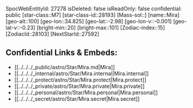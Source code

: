 ﻿---
location: [-2.98,-34.825,100]
type: Star
tags:
- astro/Star

---
SpocWebEntityId: 27278
isDeleted: false
isReadOnly: false
confidential: public
[star-class::M7]
[star-class-id::28193]
[Mass-sol::]
[name::Mira]
[geo-alt::100]
[geo-lon::34.825]
[geo-lat::-2.98]
[geo-lon-v::-0.001]
[geo-lat-v::-0.23]
[bright-min::20]
[bright-max::101]
[Zodiac-index::15]
[ZodiacId::28103]
[NextStarId::27592]



## Confidential Links & Embeds: 
- [[../../../_public/astro/Star/Mira.md|Mira]] 
- [[../../../_internal/astro/Star/Mira.internal|Mira.internal]] 
- [[../../../_protect/astro/Star/Mira.protect|Mira.protect]] 
- [[../../../_private/astro/Star/Mira.private|Mira.private]] 
- [[../../../_personal/astro/Star/Mira.personal|Mira.personal]] 
- [[../../../_secret/astro/Star/Mira.secret|Mira.secret]] 
